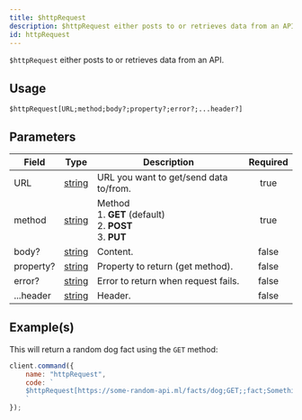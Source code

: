```yaml
---
title: $httpRequest
description: $httpRequest either posts to or retrieves data from an API.
id: httpRequest
---
```


`$httpRequest` either posts to or retrieves data from an API.

## Usage

```aoi
$httpRequest[URL;method;body?;property?;error?;...header?]
```

## Parameters

| Field     | Type                                                                                              | Description                                                             | Required |
| --------- | ------------------------------------------------------------------------------------------------- | ----------------------------------------------------------------------- | :------: |
| URL       | [string](https://developer.mozilla.org/en-US/docs/Web/JavaScript/Reference/Global_Objects/String) | URL you want to get/send data to/from.                                  |   true   |
| method    | [string](https://developer.mozilla.org/en-US/docs/Web/JavaScript/Reference/Global_Objects/String) | Method <br /> 1. **GET** (default) <br /> 2. **POST** <br /> 3. **PUT** |   true   |
| body?     | [string](https://developer.mozilla.org/en-US/docs/Web/JavaScript/Reference/Global_Objects/String) | Content.                                                                |  false   |
| property? | [string](https://developer.mozilla.org/en-US/docs/Web/JavaScript/Reference/Global_Objects/String) | Property to return (get method).                                        |  false   |
| error?    | [string](https://developer.mozilla.org/en-US/docs/Web/JavaScript/Reference/Global_Objects/String) | Error to return when request fails.                                     |  false   |
| ...header | [string](https://developer.mozilla.org/en-US/docs/Web/JavaScript/Reference/Global_Objects/String) | Header.                                                                 |  false   |

## Example(s)

This will return a random dog fact using the `GET` method:

```javascript
client.command({
    name: "httpRequest",
    code: `
    $httpRequest[https://some-random-api.ml/facts/dog;GET;;fact;Something went wrong.]
    `
});
```
